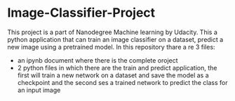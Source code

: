 # Image-Classifier-Project

This project is a part of Nanodegree Machine learning by Udacity.
This a python application that can train an image classifier on a dataset, predict a new image using a pretrained model.
In this repository thare a re 3 files:
- an ipynb document where there is the complete oroject
- 2 python files in which there are the train and predict application, the first will train a new network on a dataset and save the model as a checkpoint and the second ses a trained network to predict the class for an input image
